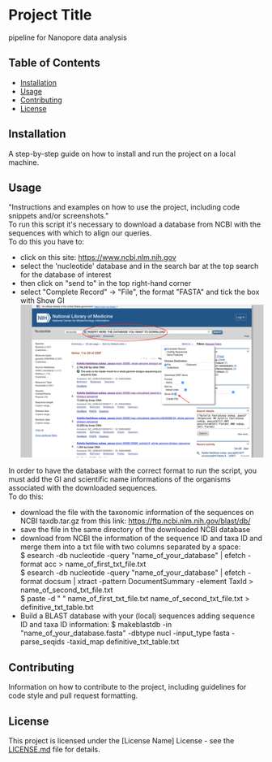 # Project Title

pipeline for Nanopore data analysis

## Table of Contents

- [Installation](#installation)
- [Usage](#usage)
- [Contributing](#contributing)
- [License](#license)

## Installation

A step-by-step guide on how to install and run the project on a local machine.

## Usage

"Instructions and examples on how to use the project, including code snippets and/or screenshots."  
To run this script it's necessary to download a database from NCBI with the sequences with which to align our queries.  
To do this you have to: 
- click on this site: https://www.ncbi.nlm.nih.gov
- select the 'nucleotide' database and in the search bar at the top search for the database of interest
- then click on "send to" in the top right-hand corner
- select "Complete Record" -> "File", the format "FASTA" and tick the box with Show GI
![example: HOW TO DOWNLOAD NCBI DATABASES](https://github.com/dani-julian/Sapienza_environmetal_biology_Valeria/blob/869202326a3aefd852e83987837cbd2708a0bbad/example_NCBI.png)  

In order to have the database with the correct format to run the script, you must add the GI and scientific name informations of the organisms associated with the downloaded sequences.  
To do this:
- download the file with the taxonomic information of the sequences on NCBI taxdb.tar.gz from this link: https://ftp.ncbi.nlm.nih.gov/blast/db/
- save the file in the same directory of the downloaded NCBI database
- download from NCBI the information of the sequence ID and taxa ID and merge them into a txt file with two columns separated by a space:  
$ esearch -db nucleotide -query "name_of_your_database" | efetch -format acc > name_of_first_txt_file.txt  
$ esearch -db nucleotide -query "name_of_your_database" | efetch -format docsum | xtract -pattern DocumentSummary -element TaxId > name_of_second_txt_file.txt  
$ paste -d " " name_of_first_txt_file.txt name_of_second_txt_file.txt > definitive_txt_table.txt
- Build a BLAST database with your (local) sequences adding sequence ID and taxa ID information:
$ makeblastdb -in "name_of_your_database.fasta" -dbtype nucl -input_type fasta -parse_seqids -taxid_map definitive_txt_table.txt

## Contributing

Information on how to contribute to the project, including guidelines for code style and pull request formatting.

## License

This project is licensed under the [License Name] License - see the [LICENSE.md](LICENSE.md) file for details.

